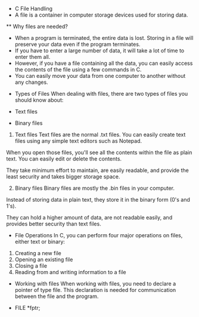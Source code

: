 - C File Handling
- A file is a container in computer storage devices used for storing data.

\*\* Why files are needed?

- When a program is terminated, the entire data is lost. Storing in a file will preserve your data even if the program terminates.
- If you have to enter a large number of data, it will take a lot of time to enter them all.
- However, if you have a file containing all the data, you can easily access the contents of the file using a few commands in C.
- You can easily move your data from one computer to another without any changes.

* Types of Files
  When dealing with files, there are two types of files you should know about:

* Text files
* Binary files

1. Text files
Text files are the normal .txt files. You can easily create text files using any simple text editors such as Notepad.

When you open those files, you'll see all the contents within the file as plain text. You can easily edit or delete the contents.

They take minimum effort to maintain, are easily readable, and provide the least security and takes bigger storage space.

2. Binary files
Binary files are mostly the .bin files in your computer.

Instead of storing data in plain text, they store it in the binary form (0's and 1's).

They can hold a higher amount of data, are not readable easily, and provides better security than text files.

* File Operations
In C, you can perform four major operations on files, either text or binary:

1. Creating a new file
2. Opening an existing file
3. Closing a file
4. Reading from and writing information to a file

* Working with files
When working with files, you need to declare a pointer of type file. This declaration is needed for communication between the file and the program.

- FILE *fptr;
